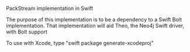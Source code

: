PackStream implementation in Swift

The purpose of this implementation is to be a dependency to a Swift Bolt implementation. That implementation will aid Theo, the Neo4j Swift driver, with Bolt support

To use with Xcode, type "swift package generate-xcodeproj"
